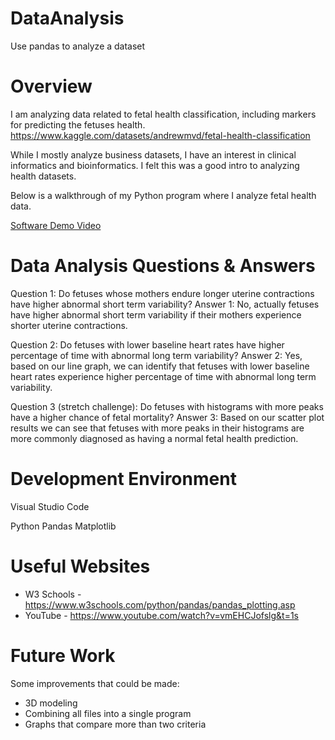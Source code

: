 # DataAnalysis
Use pandas to analyze a dataset

# Overview

I am analyzing data related to fetal health classification, including markers for predicting the fetuses health. https://www.kaggle.com/datasets/andrewmvd/fetal-health-classification

While I mostly analyze business datasets, I have an interest in clinical informatics and bioinformatics. I felt this was a good intro to analyzing health datasets. 

Below is a walkthrough of my Python program where I analyze fetal health data. 

[Software Demo Video](http://youtube.link.goes.here)

# Data Analysis Questions & Answers

Question 1: Do fetuses whose mothers endure longer uterine contractions have higher abnormal short term variability? 
Answer 1: No, actually fetuses have higher abnormal short term variability if their mothers experience shorter uterine contractions.

Question 2: Do fetuses with lower baseline heart rates have higher percentage of time with abnormal long term variability?
Answer 2: Yes, based on our line graph, we can identify that fetuses with lower baseline heart rates experience higher percentage of time with abnormal long term variability. 

Question 3 (stretch challenge): Do fetuses with histograms with more peaks have a higher chance of fetal mortality? 
Answer 3: Based on our scatter plot results we can see that fetuses with more peaks in their histograms are more commonly diagnosed as having a normal fetal health prediction. 

# Development Environment

Visual Studio Code

Python 
Pandas 
Matplotlib

# Useful Websites

* W3 Schools - https://www.w3schools.com/python/pandas/pandas_plotting.asp
* YouTube - https://www.youtube.com/watch?v=vmEHCJofslg&t=1s

# Future Work

Some improvements that could be made: 
* 3D modeling 
* Combining all files into a single program
* Graphs that compare more than two criteria
